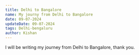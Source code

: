 ```yaml
---
title: Delhi to Bangalore
name: My journy from Delhi to Bangalore
date: 09-07-2024
updateDate: 09-07-2024
tags: Delhi-bengaluru
author: Kishan
---
```

I will be writing my journey from Delhi to Bangalore, thank you.
